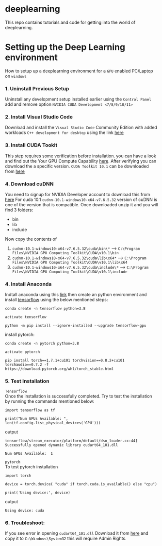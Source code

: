 # deeplearning
This repo contains tutorials and code for getting into the world of deeplearning.

# Setting up the Deep Learning environment
How to setup up a deeplearning environment for a `GPU` enabled PC/Laptop on `windows`

### 1. Uninstall Previous Setup
Uninstall any development setup installed earlier using the `Control Panel` add and remove option `NVIDIA CUDA Development <7/8/9/10/11>`
### 2. Install Visual Studio Code 
Download and install  the `Visual Studio Code` Community Edition with added workloads `C++ development for desktop` using the link [here](https://visualstudio.microsoft.com/downloads/?utm_medium=microsoft&utm_source=docs.microsoft.com&utm_campaign=button+cta&utm_content=download+vs2017)   
### 3. Install CUDA Tookit
This step requires some verification before installation. you can have a look and find out the Your GPU Compute Capability [here](https://developer.nvidia.com/cuda-gpus). After verifying you can download the a specific version. `CUDA Toolkit 10.1` can be downloaded from [here](https://developer.nvidia.com/cuda-10.1-download-archive-update2) 
### 4. Download cuDNN
You need to signup for NVIDIA Developer account to download this from [here](https://developer.nvidia.com/cudnn)
For cuda 10.1 `cudnn-10.1-windows10-x64-v7.6.5.32` version of cuDNN is one of the version that is compatible. Once downloaded unzip it and you will find 3 folders:
- bin
- lib
- include

Now copy the contents of 
1. `cudnn-10.1-windows10-x64-v7.6.5.32\cuda\bin\*` --> `C:\Program Files\NVIDIA GPU Computing Toolkit\CUDA\v10.1\bin`
2. `cudnn-10.1-windows10-x64-v7.6.5.32\cuda\lib\x64*` --> `C:\Program Files\NVIDIA GPU Computing Toolkit\CUDA\v10.1\lib\x64`
3. `cudnn-10.1-windows10-x64-v7.6.5.32\cuda\include\*` --> `C:\Program Files\NVIDIA GPU Computing Toolkit\CUDA\v10.1\include`

### 4. Install Anaconda 
Indtall anaconda using this [link](https://www.anaconda.com/download/) then create an python environment and install [tensorflow]( https://www.tensorflow.org/install/gpu) using the below mentioned steps:
```
conda create -n tensorflow python=3.8

activate tensorflow

python -m pip install --ignore-installed --upgrade tensorflow-gpu
```
install pytorch:
```
conda create -n pytorch python=3.8

activate pytorch

pip install torch==1.7.1+cu101 torchvision==0.8.2+cu101 torchaudio==0.7.2 -f https://download.pytorch.org/whl/torch_stable.html
```

### 5. Test Installation
`Tensorflow` <br>
Once the installation is successfully completed. Try to test the installation by running the commands mentioned below:
```
import tensorflow as tf

print("Num GPUs Available: ", len(tf.config.list_physical_devices('GPU')))

```
output
```
tensorflow/stream_executor/platform/default/dso_loader.cc:44] Successfully opened dynamic library cudart64_101.dll

Num GPUs Available:  1
```
`pytorch` <br>
To test pytorch installation
```
import torch

device = torch.device( "cuda" if torch.cuda.is_available() else "cpu")

print('Using device:', device)
```
output
```
Using device: cuda
```

### 6. Troubleshoot:
If you see error in opening  `cudart64_101.dll` Download it from [here](https://www.dll-files.com/download/1d7955354884a9058e89bb8ea34415c9/cudart64_101.dll.html?c=eVJsNVBIa1hvenBxV004Vkl4eDd3dz09)
and copy it to `C:\Windows\System32` this will require Admin Rights.
